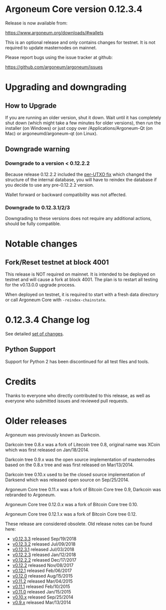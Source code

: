 Argoneum Core version 0.12.3.4
==========================

Release is now available from:

  <https://www.argoneum.org/downloads/#wallets>

This is an optional release and only contains changes for testnet. It is not required to update masternodes on mainnet.

Please report bugs using the issue tracker at github:

  <https://github.com/argoneum/argoneum/issues>


Upgrading and downgrading
=========================

How to Upgrade
--------------

If you are running an older version, shut it down. Wait until it has completely
shut down (which might take a few minutes for older versions), then run the
installer (on Windows) or just copy over /Applications/Argoneum-Qt (on Mac) or
argoneumd/argoneum-qt (on Linux).

Downgrade warning
-----------------

### Downgrade to a version < 0.12.2.2

Because release 0.12.2.2 included the [per-UTXO fix](release-notes/argoneum/release-notes-0.12.2.2.md#per-utxo-fix)
which changed the structure of the internal database, you will have to reindex
the database if you decide to use any pre-0.12.2.2 version.

Wallet forward or backward compatibility was not affected.

### Downgrade to 0.12.3.1/2/3

Downgrading to these versions does not require any additional actions, should be
fully compatible.


Notable changes
===============

Fork/Reset testnet at block 4001
--------------------------------

This release is NOT required on mainnet. It is intended to be deployed on testnet and will cause a fork at block 4001.
The plan is to restart all testing for the v0.13.0.0 upgrade process.

When deployed on testnet, it is required to start with a fresh data directory or call Argoneum Core with `-reindex-chainstate`.

0.12.3.4 Change log
===================

See detailed [set of changes](https://github.com/argoneum/argoneum/compare/v0.12.3.3...argoneum:v0.12.3.4).

Python Support
--------------

Support for Python 2 has been discontinued for all test files and tools.

Credits
=======

Thanks to everyone who directly contributed to this release,
as well as everyone who submitted issues and reviewed pull requests.


Older releases
==============

Argoneum was previously known as Darkcoin.

Darkcoin tree 0.8.x was a fork of Litecoin tree 0.8, original name was XCoin
which was first released on Jan/18/2014.

Darkcoin tree 0.9.x was the open source implementation of masternodes based on
the 0.8.x tree and was first released on Mar/13/2014.

Darkcoin tree 0.10.x used to be the closed source implementation of Darksend
which was released open source on Sep/25/2014.

Argoneum Core tree 0.11.x was a fork of Bitcoin Core tree 0.9,
Darkcoin was rebranded to Argoneum.

Argoneum Core tree 0.12.0.x was a fork of Bitcoin Core tree 0.10.

Argoneum Core tree 0.12.1.x was a fork of Bitcoin Core tree 0.12.

These release are considered obsolete. Old release notes can be found here:

- [v0.12.3.3](https://github.com/argoneum/argoneum/blob/master/doc/release-notes/argoneum/release-notes-0.12.3.3.md) released Sep/19/2018
- [v0.12.3.2](https://github.com/argoneum/argoneum/blob/master/doc/release-notes/argoneum/release-notes-0.12.3.2.md) released Jul/09/2018
- [v0.12.3.1](https://github.com/argoneum/argoneum/blob/master/doc/release-notes/argoneum/release-notes-0.12.3.1.md) released Jul/03/2018
- [v0.12.2.3](https://github.com/argoneum/argoneum/blob/master/doc/release-notes/argoneum/release-notes-0.12.2.3.md) released Jan/12/2018
- [v0.12.2.2](https://github.com/argoneum/argoneum/blob/master/doc/release-notes/argoneum/release-notes-0.12.2.2.md) released Dec/17/2017
- [v0.12.2](https://github.com/argoneum/argoneum/blob/master/doc/release-notes/argoneum/release-notes-0.12.2.md) released Nov/08/2017
- [v0.12.1](https://github.com/argoneum/argoneum/blob/master/doc/release-notes/argoneum/release-notes-0.12.1.md) released Feb/06/2017
- [v0.12.0](https://github.com/argoneum/argoneum/blob/master/doc/release-notes/argoneum/release-notes-0.12.0.md) released Aug/15/2015
- [v0.11.2](https://github.com/argoneum/argoneum/blob/master/doc/release-notes/argoneum/release-notes-0.11.2.md) released Mar/04/2015
- [v0.11.1](https://github.com/argoneum/argoneum/blob/master/doc/release-notes/argoneum/release-notes-0.11.1.md) released Feb/10/2015
- [v0.11.0](https://github.com/argoneum/argoneum/blob/master/doc/release-notes/argoneum/release-notes-0.11.0.md) released Jan/15/2015
- [v0.10.x](https://github.com/argoneum/argoneum/blob/master/doc/release-notes/argoneum/release-notes-0.10.0.md) released Sep/25/2014
- [v0.9.x](https://github.com/argoneum/argoneum/blob/master/doc/release-notes/argoneum/release-notes-0.9.0.md) released Mar/13/2014

